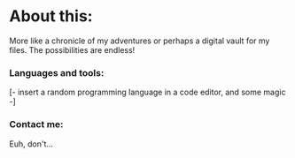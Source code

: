 # About this: 
More like a chronicle of my adventures or perhaps a digital vault for my files. The possibilities are endless!
### Languages and tools: 
[- insert a random programming language in a code editor, and some magic -]
### Contact me:
Euh, don't... 
